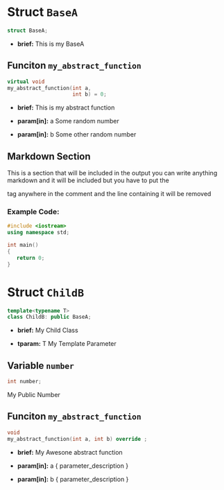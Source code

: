 # Struct `BaseA`
```C++
struct BaseA;
```
 - **brief:**      This is my BaseA
## Funciton `my_abstract_function`
```C++
virtual void
my_abstract_function(int a,
					 int b) = 0;
```
 - **brief:**      This is my abstract function - **param[in]:**  a     Some random number - **param[in]:**  b     Some other random number
 ## Markdown Section This is a section that will be included in the output you can write anything markdown and it will be included but you have to put the   tag anywhere in the comment and the line containing it will be removed  ### Example Code: ```C++ #include <iostream> using namespace std;  int main() { 	return 0; } ```
# Struct `ChildB`
```C++
template<typename T>
class ChildB: public BaseA;
```
 - **brief:**      My Child Class - **tparam:**     T     My Template Parameter
## Variable `number`
```C++
int number;
```
 My Public Number
## Funciton `my_abstract_function`
```C++
void
my_abstract_function(int a, int b) override ;
```
 - **brief:**      My Awesone abstract function - **param[in]:**  a     { parameter_description } - **param[in]:**  b     { parameter_description }
